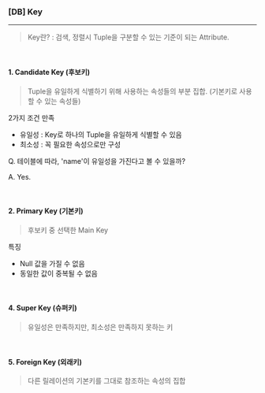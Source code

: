 ### [DB] Key

---

> Key란? : 검색, 정렬시 Tuple을 구분할 수 있는 기준이 되는 Attribute.

<br>

#### 1. Candidate Key (후보키)

> Tuple을 유일하게 식별하기 위해 사용하는 속성들의 부분 집합. (기본키로 사용할 수 있는 속성들)

2가지 조건 만족

* 유일성 : Key로 하나의 Tuple을 유일하게 식별할 수 있음
* 최소성 : 꼭 필요한 속성으로만 구성

Q. 테이블에 따라, 'name'이 유일성을 가진다고 볼 수 있을까?

A. Yes.

<br>

#### 2. Primary Key (기본키)

> 후보키 중 선택한 Main Key

특징 

* Null 값을 가질 수 없음
* 동일한 값이 중복될 수 없음

<br>


#### 4. Super Key (슈퍼키)

> 유일성은 만족하지만, 최소성은 만족하지 못하는 키

<br>

#### 5. Foreign Key (외래키)

> 다른 릴레이션의 기본키를 그대로 참조하는 속성의 집합

<br>
